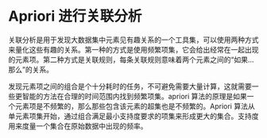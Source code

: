 # Apriori 进行关联分析
关联分析是用于发现大数据集中元素见有趣关系的一个工具集，可以使用两种方式来量化这些有趣的关系。第一种的方式是使用频繁项集，它会给出经常在一起出现的元素项。第二种方式是关联规则，每条关联规则意味着两个元素之间的“如果...那么”的关系。  

发现元素项之间的组合是个十分耗时的任务，不可避免需要大量计算，这就需要一些更智能的方法在合理的时间范围内找到频繁项集。apriori 算法的原理是如果一个元素项是不频繁的，那么那些包含该元素的超集也是不频繁的。Apriori 算法从单元素项集开始，通过组合满足最小支持度要求的项集来形成更大的集合。支持度用来度量一个集合在原始数据中出现的频率。